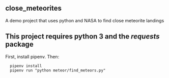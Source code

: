 ## close_meteorites
A demo project that uses python and NASA to find close meteorite landings
## This project requires python 3 and the *requests* package

First, install pipenv. Then:
```
  pipenv install
  pipenv run "python meteor/find_meteors.py"
```


